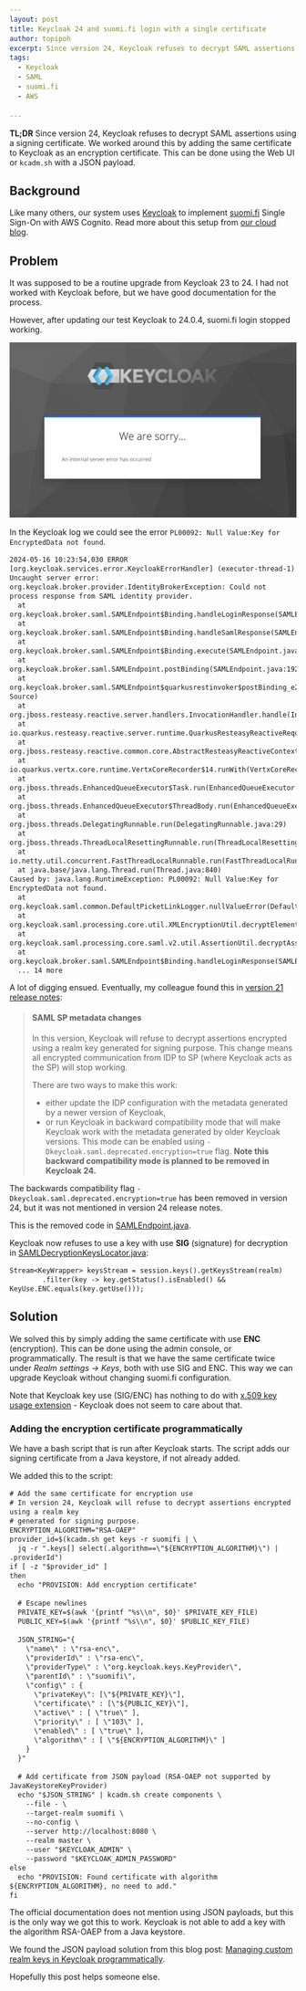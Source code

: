 ```yaml
---
layout: post
title: Keycloak 24 and suomi.fi login with a single certificate
author: topipoh
excerpt: Since version 24, Keycloak refuses to decrypt SAML assertions using a signing certificate. This is how we worked around it.
tags:
  - Keycloak
  - SAML
  - suomi.fi
  - AWS

---
```


**TL;DR** Since version 24, Keycloak refuses to decrypt SAML assertions using a signing certificate. 
We worked around this by adding the same certificate to Keycloak as an encryption certificate. 
This can be done using the Web UI or `kcadm.sh` with a JSON payload.

## Background
Like many others, our system uses [Keycloak](https://www.keycloak.org/) to implement [suomi.fi](https://www.suomi.fi/) 
Single Sign-On with AWS Cognito. Read more about this setup from [our cloud blog](https://cloud.solita.fi/en/integrating-aws-cognito-with-suomi-fi-and-others-eidas-services-via-saml-interface/).

## Problem
It was supposed to be a routine upgrade from Keycloak 23 to 24. I had not worked with Keycloak before, but we have good 
documentation for the process.

However, after updating our test Keycloak to 24.0.4, suomi.fi login stopped working.

![Keycloak internal error](/img/keycloak-24-saml/keycloak-internal-error.png)

In the Keycloak log we could see the error `PL00092: Null Value:Key for EncryptedData not found`.

```
2024-05-16 10:23:54,030 ERROR [org.keycloak.services.error.KeycloakErrorHandler] (executor-thread-1) Uncaught server error: org.keycloak.broker.provider.IdentityBrokerException: Could not process response from SAML identity provider.
  at org.keycloak.broker.saml.SAMLEndpoint$Binding.handleLoginResponse(SAMLEndpoint.java:598)
  at org.keycloak.broker.saml.SAMLEndpoint$Binding.handleSamlResponse(SAMLEndpoint.java:681)
  at org.keycloak.broker.saml.SAMLEndpoint$Binding.execute(SAMLEndpoint.java:287)
  at org.keycloak.broker.saml.SAMLEndpoint.postBinding(SAMLEndpoint.java:192)
  at org.keycloak.broker.saml.SAMLEndpoint$quarkusrestinvoker$postBinding_e2ae3e4e98121b36952f2279cd4bb60100612099.invoke(Unknown Source)
  at org.jboss.resteasy.reactive.server.handlers.InvocationHandler.handle(InvocationHandler.java:29)
  at io.quarkus.resteasy.reactive.server.runtime.QuarkusResteasyReactiveRequestContext.invokeHandler(QuarkusResteasyReactiveRequestContext.java:141)
  at org.jboss.resteasy.reactive.common.core.AbstractResteasyReactiveContext.run(AbstractResteasyReactiveContext.java:147)
  at io.quarkus.vertx.core.runtime.VertxCoreRecorder$14.runWith(VertxCoreRecorder.java:582)
  at org.jboss.threads.EnhancedQueueExecutor$Task.run(EnhancedQueueExecutor.java:2513)
  at org.jboss.threads.EnhancedQueueExecutor$ThreadBody.run(EnhancedQueueExecutor.java:1538)
  at org.jboss.threads.DelegatingRunnable.run(DelegatingRunnable.java:29)
  at org.jboss.threads.ThreadLocalResettingRunnable.run(ThreadLocalResettingRunnable.java:29)
  at io.netty.util.concurrent.FastThreadLocalRunnable.run(FastThreadLocalRunnable.java:30)
  at java.base/java.lang.Thread.run(Thread.java:840)
Caused by: java.lang.RuntimeException: PL00092: Null Value:Key for EncryptedData not found.
  at org.keycloak.saml.common.DefaultPicketLinkLogger.nullValueError(DefaultPicketLinkLogger.java:195)
  at org.keycloak.saml.processing.core.util.XMLEncryptionUtil.decryptElementInDocument(XMLEncryptionUtil.java:287)
  at org.keycloak.saml.processing.core.saml.v2.util.AssertionUtil.decryptAssertion(AssertionUtil.java:612)
  at org.keycloak.broker.saml.SAMLEndpoint$Binding.handleLoginResponse(SAMLEndpoint.java:458)
  ... 14 more
```

A lot of digging ensued. Eventually, my colleague found this in [version 21 release notes](https://www.keycloak.org/docs/21.1.2/upgrading/index.html#saml-sp-metadata-changes):

> #### SAML SP metadata changes
> 
> In this version, Keycloak will refuse to decrypt assertions encrypted using a realm key generated for signing purpose.
> This change means all encrypted communication from IDP to SP (where Keycloak acts as the SP) will stop working.
> 
> There are two ways to make this work:
> - either update the IDP configuration with the metadata generated by a newer version of Keycloak,
> - or run Keycloak in backward compatibility mode that will make Keycloak work with the metadata generated by older 
>   Keycloak versions.
>   This mode can be enabled using `-Dkeycloak.saml.deprecated.encryption=true` flag.
>   **Note this backward compatibility mode is planned to be removed in Keycloak 24.**

The backwards compatibility flag `-Dkeycloak.saml.deprecated.encryption=true` has been removed in version 24, but it was
not mentioned in version 24 release notes.

This is the removed code in 
[SAMLEndpoint.java](https://github.com/keycloak/keycloak/blob/23.0.3/services/src/main/java/org/keycloak/broker/saml/SAMLEndpoint.java#L453-L463.). 

Keycloak now refuses to use a key with use **SIG** (signature) for decryption in 
[SAMLDecryptionKeysLocator.java](https://github.com/keycloak/keycloak/blob/24.0.4/services/src/main/java/org/keycloak/protocol/saml/SAMLDecryptionKeysLocator.java#L121):
```
Stream<KeyWrapper> keysStream = session.keys().getKeysStream(realm)
        .filter(key -> key.getStatus().isEnabled() && KeyUse.ENC.equals(key.getUse()));
```

## Solution

We solved this by simply adding the same certificate with use **ENC** (encryption).
This can be done using the admin console, or programmatically.
The result is that we have the same certificate twice under *Realm settings -> Keys*, both with use SIG 
and ENC. This way we can upgrade Keycloak without changing suomi.fi configuration.

Note that Keycloak key use (SIG/ENC) has nothing to do with 
[x.509 key usage extension](https://datatracker.ietf.org/doc/html/rfc5280#section-4.2.1.3) - Keycloak does not seem to 
care about that.


### Adding the encryption certificate programmatically

We have a bash script that is run after Keycloak starts. The script adds our signing certificate from a Java keystore, 
if not already added.

We added this to the script:

```
# Add the same certificate for encryption use
# In version 24, Keycloak will refuse to decrypt assertions encrypted using a realm key 
# generated for signing purpose.
ENCRYPTION_ALGORITHM="RSA-OAEP"
provider_id=$(kcadm.sh get keys -r suomifi | \
  jq -r ".keys[] select(.algorithm==\"${ENCRYPTION_ALGORITHM}\") | .providerId")
if [ -z "$provider_id" ]
then
  echo "PROVISION: Add encryption certificate"

  # Escape newlines
  PRIVATE_KEY=$(awk '{printf "%s\\n", $0}' $PRIVATE_KEY_FILE)
  PUBLIC_KEY=$(awk '{printf "%s\\n", $0}' $PUBLIC_KEY_FILE)

  JSON_STRING="{
    \"name\" : \"rsa-enc\",
    \"providerId\" : \"rsa-enc\",
    \"providerType\" : \"org.keycloak.keys.KeyProvider\",
    \"parentId\" : \"suomifi\",
    \"config\" : {
      \"privateKey\": [\"${PRIVATE_KEY}\"],
      \"certificate\" : [\"${PUBLIC_KEY}\"],
      \"active\" : [ \"true\" ],
      \"priority\" : [ \"103\" ],
      \"enabled\" : [ \"true\" ],
      \"algorithm\" : [ \"${ENCRYPTION_ALGORITHM}\" ]
    }
  }"

  # Add certificate from JSON payload (RSA-OAEP not supported by JavaKeystoreKeyProvider)
  echo "$JSON_STRING" | kcadm.sh create components \
    --file - \
    --target-realm suomifi \
    --no-config \
    --server http://localhost:8080 \
    --realm master \
    --user "$KEYCLOAK_ADMIN" \
    --password "$KEYCLOAK_ADMIN_PASSWORD"
else
  echo "PROVISION: Found certificate with algorithm ${ENCRYPTION_ALGORITHM}, no need to add."
fi
```

The official documentation does not mention using JSON payloads, but this is the only way we got this to work. 
Keycloak is not able to add a key with the algorithm RSA-OAEP from a Java keystore.

We found the JSON payload solution from this blog post: 
[Managing custom realm keys in Keycloak programmatically](https://www.puppeteers.net/blog/managing-custom-realm-keys-in-keycloak-programmatically/).

Hopefully this post helps someone else.